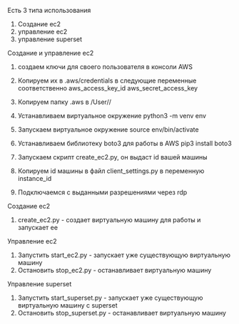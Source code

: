 Есть 3 типа использования

1. Создание ec2 
2. управление ec2
3. управление superset

Создание и управление  ec2

1. создаем ключи для своего пользователя в консоли AWS

2. Копируем их в .aws/credentials в следующие переменные соответственно
  aws_access_key_id
  aws_secret_access_key

3. Копируем папку .aws в /User/<username>/

4. Устанавливаем виртуальное окружение
  python3 -m venv env

5. Запускаем виртуальное окружение
  source env/bin/activate
  
6. Устанавливаем  библиотеку boto3 для работы в AWS
  pip3 install boto3

7.  Запускаем скрипт create_ec2.py, он выдаст id вашей машины

8. Копируем id машины в файл client_settings.py в переменную instance_id

9. Подключаемся с выданными разрешениями через rdp

Создание ec2
  
1. create_ec2.py - создает виртуальную машину для работы и запускает ее

Управление ec2

1. Запустить start_ec2.py - запускает уже существующую виртуальную машину
2. Остановить stop_ec2.py - останавливает виртуальную машину
  
Управление superset

1. Запустить start_superset.py - запускает уже существующую виртуальную машину c superset
2. Остановить stop_superset.py - останавливает виртуальную машину
